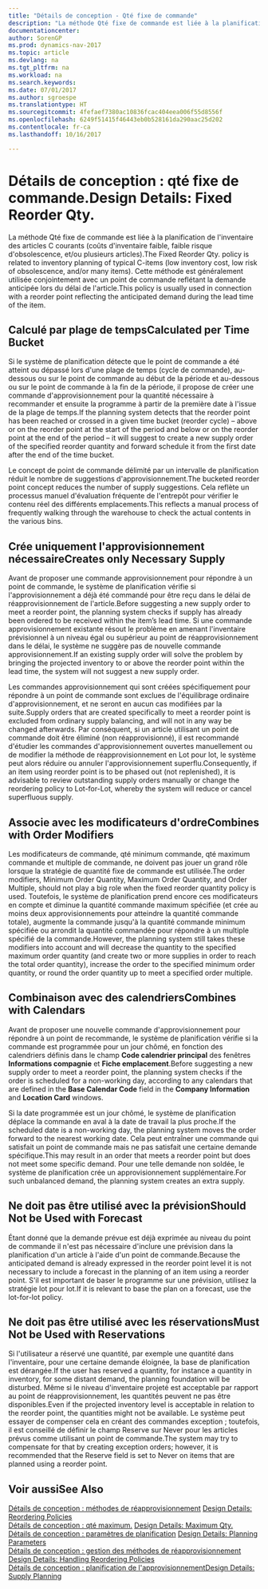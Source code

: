 ```yaml
---
title: "Détails de conception - Qté fixe de commande"
description: "La méthode Qté fixe de commande est liée à la planification de l'inventaire des articles C courants (coûts d'inventaire faible, faible risque d'obsolescence, et/ou plusieurs articles). Cette méthode est généralement utilisée conjointement avec un point de commande reflétant la demande anticipée lors du délai de l'article."
documentationcenter: 
author: SorenGP
ms.prod: dynamics-nav-2017
ms.topic: article
ms.devlang: na
ms.tgt_pltfrm: na
ms.workload: na
ms.search.keywords: 
ms.date: 07/01/2017
ms.author: sgroespe
ms.translationtype: HT
ms.sourcegitcommit: 4fefaef7380ac10836fcac404eea006f55d8556f
ms.openlocfilehash: 6249f51415f46443eb0b528161da290aac25d202
ms.contentlocale: fr-ca
ms.lasthandoff: 10/16/2017

---
```

# <a name="design-details-fixed-reorder-qty"></a><span data-ttu-id="22f25-104">Détails de conception : qté fixe de commande.</span><span class="sxs-lookup"><span data-stu-id="22f25-104">Design Details: Fixed Reorder Qty.</span></span>
<span data-ttu-id="22f25-105">La méthode Qté fixe de commande est liée à la planification de l'inventaire des articles C courants (coûts d'inventaire faible, faible risque d'obsolescence, et/ou plusieurs articles).</span><span class="sxs-lookup"><span data-stu-id="22f25-105">The Fixed Reorder Qty. policy is related to inventory planning of typical C-items (low inventory cost, low risk of obsolescence, and/or many items).</span></span> <span data-ttu-id="22f25-106">Cette méthode est généralement utilisée conjointement avec un point de commande reflétant la demande anticipée lors du délai de l'article.</span><span class="sxs-lookup"><span data-stu-id="22f25-106">This policy is usually used in connection with a reorder point reflecting the anticipated demand during the lead time of the item.</span></span>  

## <a name="calculated-per-time-bucket"></a><span data-ttu-id="22f25-107">Calculé par plage de temps</span><span class="sxs-lookup"><span data-stu-id="22f25-107">Calculated per Time Bucket</span></span>  
 <span data-ttu-id="22f25-108">Si le système de planification détecte que le point de commande a été atteint ou dépassé lors d'une plage de temps (cycle de commande), au-dessous ou sur le point de commande au début de la période et au-dessous ou sur le point de commande à la fin de la période, il propose de créer une commande d'approvisionnement pour la quantité nécessaire à recommander et ensuite la programme à partir de la première date à l'issue de la plage de temps.</span><span class="sxs-lookup"><span data-stu-id="22f25-108">If the planning system detects that the reorder point has been reached or crossed in a given time bucket (reorder cycle) – above or on the reorder point at the start of the period and below or on the reorder point at the end of the period – it will suggest to create a new supply order of the specified reorder quantity and forward schedule it from the first date after the end of the time bucket.</span></span>  

 <span data-ttu-id="22f25-109">Le concept de point de commande délimité par un intervalle de planification réduit le nombre de suggestions d'approvisionnement.</span><span class="sxs-lookup"><span data-stu-id="22f25-109">The bucketed reorder point concept reduces the number of supply suggestions.</span></span> <span data-ttu-id="22f25-110">Cela reflète un processus manuel d'évaluation fréquente de l'entrepôt pour vérifier le contenu réel des différents emplacements.</span><span class="sxs-lookup"><span data-stu-id="22f25-110">This reflects a manual process of frequently walking through the warehouse to check the actual contents in the various bins.</span></span>  

## <a name="creates-only-necessary-supply"></a><span data-ttu-id="22f25-111">Crée uniquement l'approvisionnement nécessaire</span><span class="sxs-lookup"><span data-stu-id="22f25-111">Creates only Necessary Supply</span></span>  
 <span data-ttu-id="22f25-112">Avant de proposer une commande approvisionnement pour répondre à un point de commande, le système de planification vérifie si l'approvisionnement a déjà été commandé pour être reçu dans le délai de réapprovisionnement de l'article.</span><span class="sxs-lookup"><span data-stu-id="22f25-112">Before suggesting a new supply order to meet a reorder point, the planning system checks if supply has already been ordered to be received within the item’s lead time.</span></span> <span data-ttu-id="22f25-113">Si une commande approvisionnement existante résout le problème en amenant l'inventaire prévisionnel à un niveau égal ou supérieur au point de réapprovisionnement dans le délai, le système ne suggère pas de nouvelle commande approvisionnement.</span><span class="sxs-lookup"><span data-stu-id="22f25-113">If an existing supply order will solve the problem by bringing the projected inventory to or above the reorder point within the lead time, the system will not suggest a new supply order.</span></span>  

 <span data-ttu-id="22f25-114">Les commandes approvisionnement qui sont créées spécifiquement pour répondre à un point de commande sont exclues de l'équilibrage ordinaire d'approvisionnement, et ne seront en aucun cas modifiées par la suite.</span><span class="sxs-lookup"><span data-stu-id="22f25-114">Supply orders that are created specifically to meet a reorder point is excluded from ordinary supply balancing, and will not in any way be changed afterwards.</span></span> <span data-ttu-id="22f25-115">Par conséquent, si un article utilisant un point de commande doit être éliminé (non réapprovisionné), il est recommandé d'étudier les commandes d'approvisionnement ouvertes manuellement ou de modifier la méthode de réapprovisionnement en Lot pour lot, le système peut alors réduire ou annuler l'approvisionnement superflu.</span><span class="sxs-lookup"><span data-stu-id="22f25-115">Consequently, if an item using reorder point is to be phased out (not replenished), it is advisable to review outstanding supply orders manually or change the reordering policy to Lot-for-Lot, whereby the system will reduce or cancel superfluous supply.</span></span>  

## <a name="combines-with-order-modifiers"></a><span data-ttu-id="22f25-116">Associe avec les modificateurs d'ordre</span><span class="sxs-lookup"><span data-stu-id="22f25-116">Combines with Order Modifiers</span></span>  
 <span data-ttu-id="22f25-117">Les modificateurs de commande, qté minimum commande, qté maximum commande et multiple de commande, ne doivent pas jouer un grand rôle lorsque la stratégie de quantité fixe de commande est utilisée.</span><span class="sxs-lookup"><span data-stu-id="22f25-117">The order modifiers, Minimum Order Quantity, Maximum Order Quantity, and Order Multiple, should not play a big role when the fixed reorder quantity policy is used.</span></span> <span data-ttu-id="22f25-118">Toutefois, le système de planification prend encore ces modificateurs en compte et diminue la quantité commande maximum spécifiée (et crée au moins deux approvisionnements pour atteindre la quantité commande totale), augmente la commande jusqu'à la quantité commande minimum spécifiée ou arrondit la quantité commandée pour répondre à un multiple spécifié de la commande.</span><span class="sxs-lookup"><span data-stu-id="22f25-118">However, the planning system still takes these modifiers into account and will decrease the quantity to the specified maximum order quantity (and create two or more supplies in order to reach the total order quantity), increase the order to the specified minimum order quantity, or round the order quantity up to meet a specified order multiple.</span></span>  

## <a name="combines-with-calendars"></a><span data-ttu-id="22f25-119">Combinaison avec des calendriers</span><span class="sxs-lookup"><span data-stu-id="22f25-119">Combines with Calendars</span></span>  
 <span data-ttu-id="22f25-120">Avant de proposer une nouvelle commande d'approvisionnement pour répondre à un point de recommande, le système de planification vérifie si la commande est programmée pour un jour chômé, en fonction des calendriers définis dans le champ **Code calendrier principal** des fenêtres **Informations compagnie** et **Fiche emplacement**.</span><span class="sxs-lookup"><span data-stu-id="22f25-120">Before suggesting a new supply order to meet a reorder point, the planning system checks if the order is scheduled for a non-working day, according to any calendars that are defined in the **Base Calendar Code** field in the **Company Information** and **Location Card** windows.</span></span>  

 <span data-ttu-id="22f25-121">Si la date programmée est un jour chômé, le système de planification déplace la commande en aval à la date de travail la plus proche.</span><span class="sxs-lookup"><span data-stu-id="22f25-121">If the scheduled date is a non-working day, the planning system moves the order forward to the nearest working date.</span></span> <span data-ttu-id="22f25-122">Cela peut entraîner une commande qui satisfait un point de commande mais ne pas satisfait une certaine demande spécifique.</span><span class="sxs-lookup"><span data-stu-id="22f25-122">This may result in an order that meets a reorder point but does not meet some specific demand.</span></span> <span data-ttu-id="22f25-123">Pour une telle demande non soldée, le système de planification crée un approvisionnement supplémentaire.</span><span class="sxs-lookup"><span data-stu-id="22f25-123">For such unbalanced demand, the planning system creates an extra supply.</span></span>  

## <a name="should-not-be-used-with-forecast"></a><span data-ttu-id="22f25-124">Ne doit pas être utilisé avec la prévision</span><span class="sxs-lookup"><span data-stu-id="22f25-124">Should Not be Used with Forecast</span></span>  
 <span data-ttu-id="22f25-125">Étant donné que la demande prévue est déjà exprimée au niveau du point de commande il n'est pas nécessaire d'inclure une prévision dans la planification d'un article à l'aide d'un point de commande.</span><span class="sxs-lookup"><span data-stu-id="22f25-125">Because the anticipated demand is already expressed in the reorder point level it is not necessary to include a forecast in the planning of an item using a reorder point.</span></span> <span data-ttu-id="22f25-126">S'il est important de baser le programme sur une prévision, utilisez la stratégie lot pour lot.</span><span class="sxs-lookup"><span data-stu-id="22f25-126">If it is relevant to base the plan on a forecast, use the lot-for-lot policy.</span></span>  

## <a name="must-not-be-used-with-reservations"></a><span data-ttu-id="22f25-127">Ne doit pas être utilisé avec les réservations</span><span class="sxs-lookup"><span data-stu-id="22f25-127">Must Not be Used with Reservations</span></span>  
 <span data-ttu-id="22f25-128">Si l'utilisateur a réservé une quantité, par exemple une quantité dans l'inventaire, pour une certaine demande éloignée, la base de planification est dérangée.</span><span class="sxs-lookup"><span data-stu-id="22f25-128">If the user has reserved a quantity, for instance a quantity in inventory, for some distant demand, the planning foundation will be disturbed.</span></span> <span data-ttu-id="22f25-129">Même si le niveau d'inventaire projeté est acceptable par rapport au point de réapprovisionnement, les quantités peuvent ne pas être disponibles.</span><span class="sxs-lookup"><span data-stu-id="22f25-129">Even if the projected inventory level is acceptable in relation to the reorder point, the quantities might not be available.</span></span> <span data-ttu-id="22f25-130">Le système peut essayer de compenser cela en créant des commandes exception ; toutefois, il est conseillé de définir le champ Reserve sur Never pour les articles prévus comme utilisant un point de commande.</span><span class="sxs-lookup"><span data-stu-id="22f25-130">The system may try to compensate for that by creating exception orders; however, it is recommended that the Reserve field is set to Never on items that are planned using a reorder point.</span></span>  

## <a name="see-also"></a><span data-ttu-id="22f25-131">Voir aussi</span><span class="sxs-lookup"><span data-stu-id="22f25-131">See Also</span></span>  
 <span data-ttu-id="22f25-132">[Détails de conception : méthodes de réapprovisionnement](design-details-reordering-policies.md) </span><span class="sxs-lookup"><span data-stu-id="22f25-132">[Design Details: Reordering Policies](design-details-reordering-policies.md) </span></span>  
 <span data-ttu-id="22f25-133">[Détails de conception : qté maximum.](design-details-maximum-qty.md) </span><span class="sxs-lookup"><span data-stu-id="22f25-133">[Design Details: Maximum Qty.](design-details-maximum-qty.md) </span></span>  
 <span data-ttu-id="22f25-134">[Détails de conception : paramètres de planification](design-details-planning-parameters.md) </span><span class="sxs-lookup"><span data-stu-id="22f25-134">[Design Details: Planning Parameters](design-details-planning-parameters.md) </span></span>  
 <span data-ttu-id="22f25-135">[Détails de conception : gestion des méthodes de réapprovisionnement](design-details-handling-reordering-policies.md) </span><span class="sxs-lookup"><span data-stu-id="22f25-135">[Design Details: Handling Reordering Policies](design-details-handling-reordering-policies.md) </span></span>  
 [<span data-ttu-id="22f25-136">Détails de conception : planification de l'approvisionnement</span><span class="sxs-lookup"><span data-stu-id="22f25-136">Design Details: Supply Planning</span></span>](design-details-supply-planning.md)

